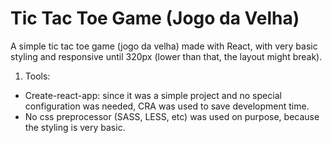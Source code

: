 # Tic Tac Toe Game (Jogo da Velha)

A simple tic tac toe game (jogo da velha) made with React, with very basic styling and responsive until 320px (lower than that, the layout might break).

1. Tools: 
  - Create-react-app: since it was a simple project and no special configuration was needed, CRA was used to save development time.
  - No css preprocessor (SASS, LESS, etc) was used on purpose, because the styling is very basic. 

